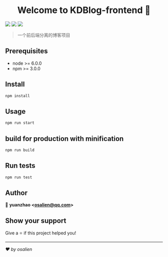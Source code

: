 <h1 align="center">Welcome to KDBlog-frontend 👋</h1>
<p>
  <img src="https://img.shields.io/badge/version-2.0.0-blue.svg?cacheSeconds=2592000" />
  <img src="https://img.shields.io/badge/node-%3E%3D%206.0.0-blue.svg" />
  <img src="https://img.shields.io/badge/npm-%3E%3D%203.0.0-blue.svg" />
</p>

> 一个前后端分离的博客项目

## Prerequisites

- node &gt;= 6.0.0
- npm &gt;= 3.0.0

## Install

```sh
npm install
```

## Usage

```sh
npm run start
```

## build for production with minification
```sh
npm run build
```

## Run tests

```sh
npm run test
```

## Author

👤 **yuanzhao &lt;osalien@qq.com&gt;**


## Show your support

Give a ⭐️ if this project helped you!

***
_❤️ by osalien_
